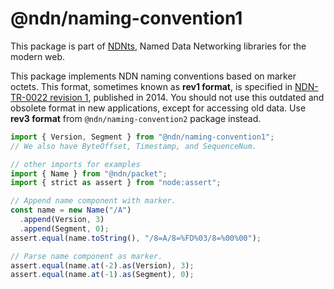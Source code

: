 # @ndn/naming-convention1

This package is part of [NDNts](https://yoursunny.com/p/NDNts/), Named Data Networking libraries for the modern web.

This package implements NDN naming conventions based on marker octets.
This format, sometimes known as **rev1 format**, is specified in [NDN-TR-0022 revision 1](https://named-data.net/publications/techreports/ndn-tr-22-ndn-memo-naming-conventions/), published in 2014.
You should not use this outdated and obsolete format in new applications, except for accessing old data.
Use **rev3 format** from `@ndn/naming-convention2` package instead.

```ts
import { Version, Segment } from "@ndn/naming-convention1";
// We also have ByteOffset, Timestamp, and SequenceNum.

// other imports for examples
import { Name } from "@ndn/packet";
import { strict as assert } from "node:assert";

// Append name component with marker.
const name = new Name("/A")
  .append(Version, 3)
  .append(Segment, 0);
assert.equal(name.toString(), "/8=A/8=%FD%03/8=%00%00");

// Parse name component as marker.
assert.equal(name.at(-2).as(Version), 3);
assert.equal(name.at(-1).as(Segment), 0);
```
